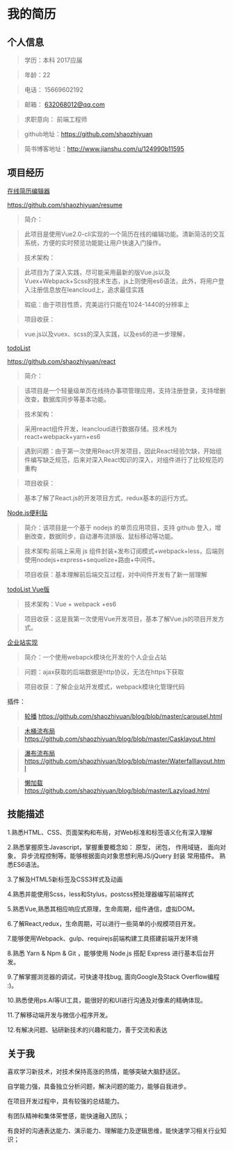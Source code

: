 ﻿# 我的简历
## 个人信息
> 学历：本科 2017应届

> 年龄：22

> 电话： 15669602192

> 邮箱： 632068012@qq.com

> 求职意向： 前端工程师

> github地址：https://github.com/shaozhiyuan

> 简书博客地址：http://www.jianshu.com/u/124990b11595

## 项目经历
[在线简历编辑器](https://shaozhiyuan.github.io/resume/dist/index.html#/)

https://github.com/shaozhiyuan/resume
> 简介：

> 此项目是使用Vue2.0-cli实现的一个简历在线的编辑功能。清新简洁的交互系统，方便的实时预览功能能让用户快速入门操作。

> 技术架构：

> 此项目为了深入实践，尽可能采用最新的版Vue.js以及Vuex+Webpack+Scss的技术生态，js上则使用es6语法，此外，将用户登入注册信息放在leancloud上，追求最佳实践

> 瑕疵：由于项目性质，完美运行只能在1024-1440的分辨率上

> 项目收获：

> vue.js以及vuex、scss的深入实践，以及es6的进一步理解，

[todoList](https://shaozhiyuan.github.io/react/build/index.html)

https://github.com/shaozhiyuan/react

> 简介：

> 该项目是一个轻量级单页在线待办事项管理应用，支持注册登录，支持增删改查，数据库同步等基本功能。

> 技术架构：

> 采用react组件开发，leancloud进行数据存储。技术栈为react+webpack+yarn+es6

> 遇到问题：由于第一次使用React开发项目，因此React经验欠缺，开始组件编写缺乏规范，后来对深入React知识的深入，对组件进行了比较规范的重构

> 项目收获：

> 基本了解了React.js的开发项目方式，redux基本的运行方式。

[Node.js便利贴](https://github.com/shaozhiyuan/node/tree/master/express-sticky-note)

> 简介：该项目是一个基于 nodejs 的单页应用项目，支持 github 登入，增删改查，数据同步，自动瀑布流排版、鼠标移动等功能。

> 技术架构:前端上采用 js 组件封装+发布订阅模式+webpack+less，后端则使用nodejs+express+sequelize+路由+中间件。

> 项目收获：基本理解前后端交互过程，对中间件开发有了新一层理解

[todoList Vue版](https://github.com/shaozhiyuan/vuetodo)

> 技术架构：Vue + webpack +es6

> 项目收获：这是我第一次使用Vue开发项目，基本了解Vue.js的项目开发方式。

[企业站实现](https://shaozhiyuan.github.io/blog/%E4%BC%81%E4%B8%9A%E5%AE%9E%E6%88%98.html)

> 简介：一个使用webapck模块化开发的个人企业占站

> 问题：ajax获取的后端数据是http协议，无法在https下获取

> 项目收获：了解企业站开发模式，webpack模块化管理代码

插件：

> [轮播](https://shaozhiyuan.github.io/blog/carousel.html) https://github.com/shaozhiyuan/blog/blob/master/carousel.html


>  [木桶流布局](https://shaozhiyuan.github.io/blog/Casklayout.html)  https://github.com/shaozhiyuan/blog/blob/master/Casklayout.html

>  [瀑布流布局](https://shaozhiyuan.github.io/blog/Waterfalllayout.html) https://github.com/shaozhiyuan/blog/blob/master/Waterfalllayout.html

>  [懒加载](https://shaozhiyuan.github.io/blog/Lazyload.html) https://github.com/shaozhiyuan/blog/blob/master/Lazyload.html

## 技能描述

1.熟悉HTML、CSS、页面架构和布局，对Web标准和标签语义化有深入理解

2.熟悉掌握原生Javascript，掌握重要概念如： 原型， 闭包， 作用域链， 面向对象， 异步流程控制等。能够根据面向对象思想利用JS/jQuery 封装 常用插件。 熟悉ES6语法。

3.了解及HTML5新标签及CSS3样式及动画

4.熟悉并能使用Scss，less和Stylus，postcss预处理器编写前端样式

5.熟悉Vue,熟悉其相应响应式原理，生命周期，组件通信，虚拟DOM。

6.了解React,redux，生命周期，可以进行一些简单的小规模项目开发。

7.能够使用Webpack、gulp、requirejs前端构建工具搭建前端开发环境

8.熟悉 Yarn & Npm & Git ，能够使用 Node.js 搭配 Express 进行基本后台开发。

9.了解掌握浏览器的调试，可快速寻找bug, 面向Google及Stack Overflow编程 :)。

10.熟悉使用ps.AI等UI工具，能很好的和UI进行沟通及对像素的精确体现。

11.了解移动端开发与微信小程序开发。

12.有解决问题、钻研新技术的兴趣和能力，善于交流和表达

## 关于我
喜欢学习新技术，对技术保持高涨的热情，能够突破大脑舒适区。

自学能力强，具备独立分析问题，解决问题的能力，能够自我进步。

在项目开发过程中，具有较强的总结能力。

有团队精神和集体荣誉感，能快速融入团队；

有良好的沟通表达能力、演示能力、理解能力及逻辑思维，能快速学习相关行业知识；

